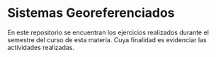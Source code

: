 Sistemas Georeferenciados
====
En este repositorio se encuentran los ejercicios realizados durante el semestre del curso de esta materia. Cuya finalidad es evidenciar las actividades realizadas.